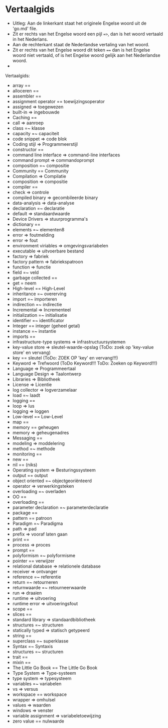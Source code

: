 <h1>Vertaalgids</h1>

* Uitleg: Aan de linkerkant staat het originele Engelse woord uit de 'go.md' file.
* Zit er rechts van het Engelse woord een pijl `=>`, dan is het woord vertaald in het Nederlans.
* Aan de rechterkant staat de Nederlandse vertaling van het woord.
* Zit er rechts van het Engelse woord dit teken `==` dan is het Engelse woord niet vertaald, of is het Engelse woord gelijk aan het Nederlandse woord.
* 
Vertaalgids:

* array ==
* alloceren ==
* assembler == 
* assignment operator == toewijzingsoperator
* assigned => toegewezen
* built-in => ingebouwde
* Caching ==
* call => aanroep
* class =~ klasse
* capacity =~ capaciteit
* code snippet => code blok
* Coding stijl => Programmeerstijl
* constructor == 
* command line interface => command-line interfaces
* command prompt => commandoprompt
* composition =~ compositie
* Community == Community
* Compilation => Compilatie
* composition => compositie
* compiler ==
* check => controle
* compiled binary => gecombileerde binary
* data-analysis => data-analyse
* declaration =~ declaratie
* default => standaardwaarde
* Device Drivers => stuurprogramma's
* dictionary ==
* elements =~ elementen8
* error => foutmelding
* error => fout
* environment viriables => omgevingsvariabelen
* executable => uitvoerbare bestand
* factory => fabriek
* factory pattern => fabriekspatroon
* function => functie
* field =~ veld
* garbage collected ==
* get = neem
* High-level == High-Level
* inheritance =~ overerving
* import =~ importeren
* indirection =~ indirectie
* Incremental => Incrementeel
* initialization =~ initialisatie
* identifier =~ identificator
* Integer == integer (geheel getal)
* instance =~ instantie
* imports ==
* infrastructure-type systems => infrastructuursystemen
* key-value store => sleutel-waarde-opslag (ToDo: zoek op 'key-value store' en vervang)
* key == sleutel (ToDo: ZOEK OP 'key' en vervang!!!)
* Keyword => Trefwoord (ToDo Keyword!!! ToDo: Zoeken op Keyword!!!)
* Language => Programmeertaal
* Language Design => Taalontwerp
* Libraries => Bibliotheek
* License => Licentie
* log collector => logverzamelaar
* load =~ laadt
* logging ==
* loop => lus
* logging => loggen
* Low-level == Low-Level
* map ==
* memory == geheugen
* memory => geheugenadres
* Messaging ==
* modeling => moddelering
* method =~ methode
* monitoring == 
* new ==
* nil == (niks)
* Operating system => Besturingssysteem
* output == output
* object oriented =~ objectgeoriënteerd
* operator => verwerkingsteken
* overloading =~ overladen
* OO == 
* overloading ==
* parameter declaration =~ parameterdeclaratie
* package ==
* pattern == patroon
* Paradigm =~ Paradigma
* path => pad
* prefix => vooraf laten gaan
* print ==
* process => proces
* prompt ==
* polyformism =~ polyformisme
* pointer == verwijzer
* relational database => relationele database
* receiver => ontvanger
* reference =~ referentie
* return =~ retourneren
* returnwaarde =~ retourneerwaarde
* run => draaien
* runtime => uitvoering
* runtime error => uitvoeringsfout
* scope ==
* slices ==
* standard library => standaardbibliotheek
* structures =~ structuren
* statically typed => statisch getypeerd
* string ==
* superclass =~ superklasse
* Syntax =~ Syntaxis
* structures =~ structuren
* trait ==
* mixin ==
* The Little Go Book == The Little Go Book
* Type System => Type-systeem
* type system => typesysteem
* variables =~ variabelen
* vs => versus
* workspace == workspace
* wrapper => omhulsel
* values => waarden
* windows => venster 
* variable assignment => variabeletoewijzing 
* zero value == nulwaarde